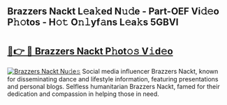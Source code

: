 ## Brazzers Nackt L𝚎a𝚔ed N𝚞𝚍e - Part-OEF Vi𝚍𝚎o P𝚑𝚘tos - H𝚘𝚝 O𝚗𝚕yf𝚊ns L𝚎a𝚔s 5GBVI

# <h2><a href="http://kfcl7x.oniu.top/?m=Brazzers+Nackt">🔗👉 🔴 Brazzers Nackt P𝚑ot𝚘𝚜 V𝚒d𝚎o</a></h2>

[![Brazzers Nackt Nu𝚍e𝚜](https://i.imgur.com/0qMVB7G.gif)](http://kfcl7x.oniu.top/?m=Brazzers+Nackt)
Social media influencer Brazzers Nackt, known for disseminating dance and lifestyle information, featuring presentations and personal blogs. Selfless humanitarian Brazzers Nackt, famed for their dedication and compassion in helping those in need.  
